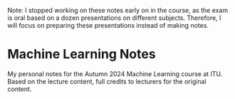 Note: I stopped working on these notes early on in the course, as the exam is oral based on a dozen presentations on different subjects. Therefore, I will focus on preparing these presentations instead of making notes.

# Machine Learning Notes

My personal notes for the Autumn 2024 Machine Learning course at ITU. Based on the lecture content, full credits to lecturers for the original content.

